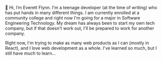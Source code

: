 👋 Hi, I’m Everett Flynn. I'm a teenage developer (at the time of writing) who has put hands in many different things. I am currently enrolled at a community college and right now I'm going for a major in Software Engineering Technology. My dream has always been to start my own tech company, but if that doesn't work out, I'll be prepared to work for another company.

Right now, I'm trying to make as many web products as I can (mostly in React), and I love web development as a whole. I've learned so much, but I still have much to learn...
